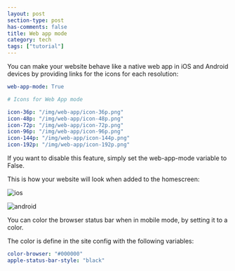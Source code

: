 ```yaml
---
layout: post
section-type: post
has-comments: false
title: Web app mode
category: tech
tags: ["tutorial"]
---
```


You can make your website behave like a native web app in iOS and Android
devices by providing links for the icons for each resolution:

```yaml
web-app-mode: True

# Icons for Web App mode

icon-36p: "/img/web-app/icon-36p.png"
icon-48p: "/img/web-app/icon-48p.png"
icon-72p: "/img/web-app/icon-72p.png"
icon-96p: "/img/web-app/icon-96p.png"
icon-144p: "/img/web-app/icon-144p.png"
icon-192p: "/img/web-app/icon-192p.png"
```

If you want to disable this feature, simply set the web-app-mode variable to
False.

This is how your website will look when added to the homescreen:

![ios](https://github.com/le4ker/personal-jekyll-theme/raw/main/.github/img/ios.jpg)

![android](https://github.com/le4ker/personal-jekyll-theme/raw/main/.github/img/android.jpg)

You can color the browser status bar when in mobile mode, by setting it to a
color.

The color is define in the site config with the following variables:

```yaml
color-browser: "#000000"
apple-status-bar-style: "black"
```
